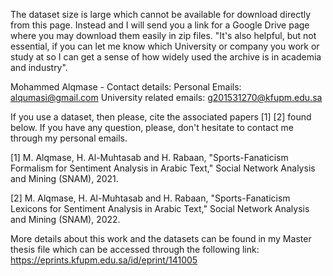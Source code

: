 ﻿The dataset size is large which cannot be available for download directly from this page. Instead and I will send you a link for a Google Drive page where you may download them easily in zip files. "It's also helpful, but not essential, if you can let me know which University or company you work or study at so I can get a sense of how widely used the archive is in academia and industry".

Mohammed Alqmase - Contact details:
Personal Emails: alqumasi@gmail.com
University related emails: g201531270@kfupm.edu.sa

If you use a dataset, then please, cite the associated papers [1] [2] found below. If you have any question, please, don't hesitate to contact me through my personal emails.


[1] M. Alqmase, H. Al-Muhtasab and H. Rabaan, "Sports-Fanaticism Formalism for Sentiment Analysis in Arabic Text," Social Network Analysis and Mining (SNAM), 2021. 

[2] M. Alqmase, H. Al-Muhtasab and H. Rabaan, "Sports-Fanaticism Lexicons for Sentiment Analysis in Arabic Text," Social Network Analysis and Mining (SNAM), 2022. 

More details about this work and the datasets can be found in my Master thesis file which can be accessed through the following link:
https://eprints.kfupm.edu.sa/id/eprint/141005



